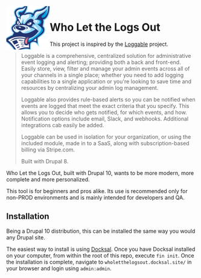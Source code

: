 <img src="web/themes/custom/wholetthelogsout/images/wholetthelogsout_logo_1024px.png" align="left" width="115"/>

# Who Let the Logs Out

This project is inspired by the [Loggable](https://github.com/mikestefanello/loggable)
project.

> Loggable is a comprehensive, centralized solution for administrative
event logging and alerting; providing both a back and front-end.
> Easily store, view, filter and manage your admin events across all of
> your channels in a single place; whether you need to add logging
> capabilities to a single application or you're looking to save time
> and resources by centralizing your admin log management.
>
> Loggable also provides rule-based alerts so you can be notified when
> events are logged that meet the exact criteria that you specify. This
> allows you to decide who gets notified, for which events, and how.
> Notification options include email, Slack, and webhooks. Additional
> integrations cab easily be added.
>
> Loggable can be used in isolation for your organization, or using the
> included module, made in to a SaaS, along with subscription-based
> billing via Stripe.com.
>
> Built with Drupal 8.

Who Let the Logs Out, built with Drupal 10, wants to be more
modern, more complete and more personalized.

This tool is for beginners and pros alike.
Its use is recommended only for non-PROD environments and is
mainly intended for developers and QA.

## Installation
Being a Drupal 10 distribution, this can be installed the same way you
would any Drupal site.

The easiest way to install is using [Docksal](https://docksal.io/).
Once you have Docksal installed on your computer, from within
the root of this repo, execute `fin init`. Once the installation is complete,
navigate to `wholetthelogsout.docksal.site/` in your browser and login using `admin:admin`.
